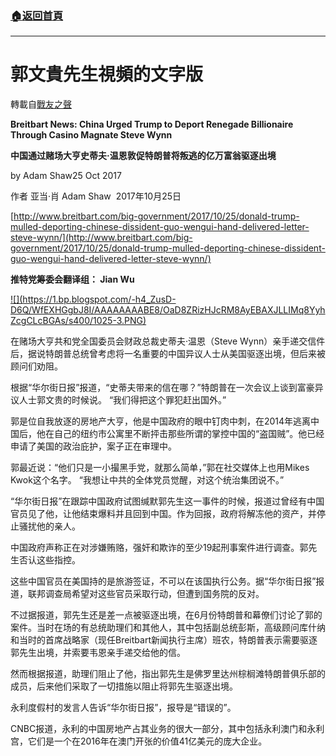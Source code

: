 ###  [:house:返回首頁](https://github.com/ourhimalayas/txt)
---
# 郭文貴先生視頻的文字版
轉載自[戰友之聲](http://littleantvoice.blogspot.com)

**Breitbart News: China Urged Trump to Deport Renegade Billionaire Through Casino Magnate Steve Wynn**

**中国通过赌场大亨史蒂夫·温恩敦促特朗普将叛逃的亿万富翁驱逐出境**



by Adam Shaw25 Oct 2017

作者 亚当·肖 Adam Shaw  2017年10月25日



[http://www.breitbart.com/big-government/2017/10/25/donald-trump-mulled-deporting-chinese-dissident-guo-wengui-hand-delivered-letter-steve-wynn/](http://www.breitbart.com/big-government/2017/10/25/donald-trump-mulled-deporting-chinese-dissident-guo-wengui-hand-delivered-letter-steve-wynn/)



**推特党筹委会翻译组： Jian Wu**



[!\[\](https://1.bp.blogspot.com/-h4_ZusD-D6Q/WfEXHGgbJ8I/AAAAAAAABE8/OaD8ZRizHJcRM8AyEBAXJLLIMq8YyhZcgCLcBGAs/s400/1025-3.PNG)](https://1.bp.blogspot.com/-h4_ZusD-D6Q/WfEXHGgbJ8I/AAAAAAAABE8/OaD8ZRizHJcRM8AyEBAXJLLIMq8YyhZcgCLcBGAs/s1600/1025-3.PNG)



在赌场大亨共和党全国委员会财政总裁史蒂夫·温恩（Steve Wynn）亲手递交信件后，据说特朗普总统曾考虑将一名重要的中国异议人士从美国驱逐出境，但后来被顾问们劝阻。



根据“华尔街日报”报道，“史蒂夫带来的信在哪？”特朗普在一次会议上谈到富豪异议人士郭文贵的时候说。 “我们得把这个罪犯赶出国外。”



郭是位自我放逐的房地产大亨，他是中国政府的眼中钉肉中刺，在2014年逃离中国后，他在自己的纽约市公寓里不断抨击那些所谓的掌控中国的“盗国贼”。他已经申请了美国的政治庇护，案子正在审理中。



郭最近说：“他们只是一小撮黑手党，就那么简单，”郭在社交媒体上也用Mikes Kwok这个名字。 “我想让中共的全体党员觉醒，对这个统治集团说不。”



“华尔街日报”在跟踪中国政府试图缄默郭先生这一事件的时候，报道过曾经有中国官员见了他，让他结束爆料并且回到中国。作为回报，政府将解冻他的资产，并停止骚扰他的亲人。



中国政府声称正在对涉嫌贿赂，强奸和欺诈的至少19起刑事案件进行调查。郭先生否认这些指控。



这些中国官员在美国持的是旅游签证，不可以在该国执行公务。据“华尔街日报”报道，联邦调查局希望对这些官员采取行动，但遭到国务院的反对。



不过据报道，郭先生还是差一点被驱逐出境，在6月份特朗普和幕僚们讨论了郭的案件。当时在场的有总统助理们和其他人，其中包括副总统彭斯，高级顾问库什纳和当时的首席战略家（现任Breitbart新闻执行主席）班农，特朗普表示需要驱逐郭先生出境，并索要韦恩亲手递交给他的信。



然而根据报道，助理们阻止了他，指出郭先生是佛罗里达州棕榈滩特朗普俱乐部的成员，后来他们采取了一切措施以阻止将郭先生驱逐出境。



永利度假村的发言人告诉“华尔街日报”，报导是“错误的”。



CNBC报道，永利的中国房地产占其业务的很大一部分，其中包括永利澳门和永利宫，它们是一个在2016年在澳门开张的价值41亿美元的庞大企业。